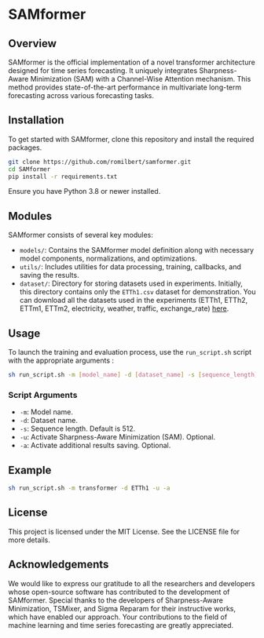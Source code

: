 # SAMformer

## Overview
SAMformer is the official implementation of a novel transformer architecture designed for time series forecasting. It uniquely integrates Sharpness-Aware Minimization (SAM) with a Channel-Wise Attention mechanism. This method provides state-of-the-art performance in multivariate long-term forecasting across various forecasting tasks.

## Installation
To get started with SAMformer, clone this repository and install the required packages.


```bash
git clone https://github.com/romilbert/samformer.git
cd SAMformer
pip install -r requirements.txt
```

Ensure you have Python 3.8 or newer installed.

## Modules
SAMformer consists of several key modules:
- `models/`: Contains the SAMformer model definition along with necessary model components, normalizations, and optimizations.
- `utils/`: Includes utilities for data processing, training, callbacks, and saving the results.
- `dataset/`: Directory for storing datasets used in experiments. Initially, this directory contains only the `ETTh1.csv` dataset for demonstration. You can download all the datasets used in the experiments (ETTh1, ETTh2, ETTm1, ETTm2, electricity, weather, traffic, exchange_rate) [here](https://drive.google.com/drive/folders/1ZOYpTUa82_jCcxIdTmyr0LXQfvaM9vIy).

## Usage
To launch the training and evaluation process, use the `run_script.sh` script with the appropriate arguments :
```bash
sh run_script.sh -m [model_name] -d [dataset_name] -s [sequence_length] -u -a
```


### Script Arguments
- `-m`: Model name.
- `-d`: Dataset name.
- `-s`: Sequence length. Default is 512.
- `-u`: Activate Sharpness-Aware Minimization (SAM). Optional.
- `-a`: Activate additional results saving. Optional.

## Example
```bash
sh run_script.sh -m transformer -d ETTh1 -u -a
```


## License
This project is licensed under the MIT License. See the LICENSE file for more details.

## Acknowledgements 
We would like to express our gratitude to all the researchers and developers whose open-source software has contributed to the development of SAMformer. Special thanks to the developers of Sharpness-Aware Minimization, TSMixer, and Sigma Reparam for their instructive works, which have enabled our approach. Your contributions to the field of machine learning and time series forecasting are greatly appreciated.

